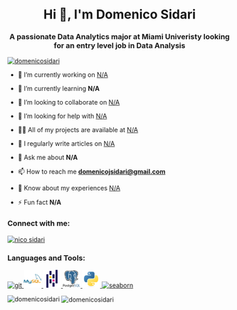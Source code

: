 <h1 align="center">Hi 👋, I'm Domenico Sidari</h1>
<h3 align="center">A passionate Data Analytics major at Miami Univeristy looking for an entry level job in Data Analysis</h3>

<p align="left"> <a href="https://github.com/ryo-ma/github-profile-trophy"><img src="https://github-profile-trophy.vercel.app/?username=domenicosidari" alt="domenicosidari" /></a> </p>

- 🔭 I’m currently working on [N/A](N/A/L)

- 🌱 I’m currently learning **N/A**

- 👯 I’m looking to collaborate on [N/A](N/A/L)

- 🤝 I’m looking for help with [N/A](N/A/L)

- 👨‍💻 All of my projects are available at [N/A](N/A)

- 📝 I regularly write articles on [N/A](N/A)

- 💬 Ask me about **N/A**

- 📫 How to reach me **domenicojsidari@gmail.com**

- 📄 Know about my experiences [N/A](N/A)

- ⚡ Fun fact **N/A**

<h3 align="left">Connect with me:</h3>
<p align="left">
<a href="https://linkedin.com/in/nico sidari" target="blank"><img align="center" src="https://raw.githubusercontent.com/rahuldkjain/github-profile-readme-generator/master/src/images/icons/Social/linked-in-alt.svg" alt="nico sidari" height="30" width="40" /></a>
</p>

<h3 align="left">Languages and Tools:</h3>
<p align="left"> <a href="https://git-scm.com/" target="_blank" rel="noreferrer"> <img src="https://www.vectorlogo.zone/logos/git-scm/git-scm-icon.svg" alt="git" width="40" height="40"/> </a> <a href="https://www.mysql.com/" target="_blank" rel="noreferrer"> <img src="https://raw.githubusercontent.com/devicons/devicon/master/icons/mysql/mysql-original-wordmark.svg" alt="mysql" width="40" height="40"/> </a> <a href="https://pandas.pydata.org/" target="_blank" rel="noreferrer"> <img src="https://raw.githubusercontent.com/devicons/devicon/2ae2a900d2f041da66e950e4d48052658d850630/icons/pandas/pandas-original.svg" alt="pandas" width="40" height="40"/> </a> <a href="https://www.postgresql.org" target="_blank" rel="noreferrer"> <img src="https://raw.githubusercontent.com/devicons/devicon/master/icons/postgresql/postgresql-original-wordmark.svg" alt="postgresql" width="40" height="40"/> </a> <a href="https://www.python.org" target="_blank" rel="noreferrer"> <img src="https://raw.githubusercontent.com/devicons/devicon/master/icons/python/python-original.svg" alt="python" width="40" height="40"/> </a> <a href="https://seaborn.pydata.org/" target="_blank" rel="noreferrer"> <img src="https://seaborn.pydata.org/_images/logo-mark-lightbg.svg" alt="seaborn" width="40" height="40"/> </a> </p>

<p><img align="left" src="https://github-readme-stats.vercel.app/api/top-langs?username=domenicosidari&show_icons=true&locale=en&layout=compact" alt="domenicosidari" /></p>

<p>&nbsp;<img align="center" src="https://github-readme-stats.vercel.app/api?username=domenicosidari&show_icons=true&locale=en" alt="domenicosidari" /></p>
